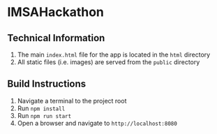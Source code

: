 # IMSAHackathon

## Technical Information
1. The main `index.html` file for the app is located in the `html` directory
2. All static files (i.e. images) are served from the `public` directory

## Build Instructions
1. Navigate a terminal to the project root
2. Run `npm install`
3. Run `npm run start`
4. Open a browser and navigate to `http://localhost:8080`